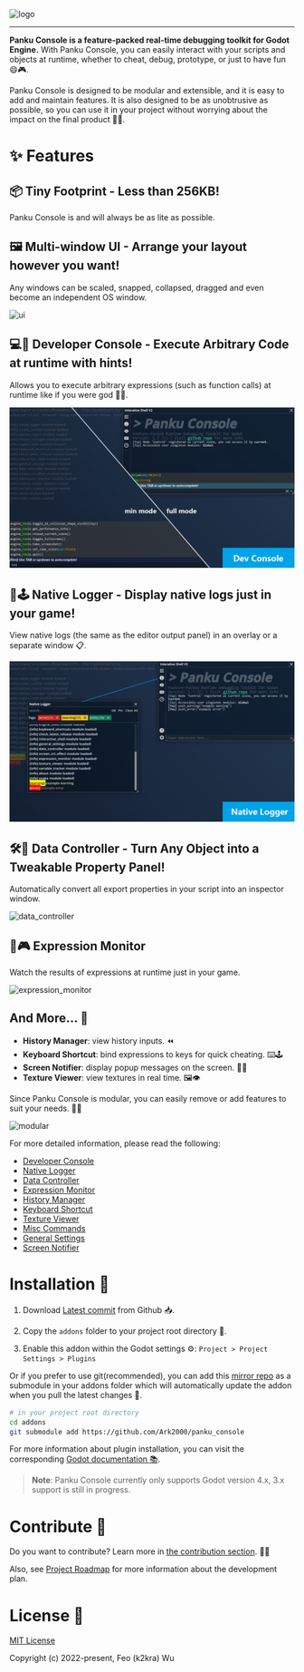 ![logo](./docs/assets/logo.png)

---

**Panku Console is a feature-packed real-time debugging toolkit for Godot Engine.** With Panku Console, you can easily interact with your scripts and objects at runtime, whether to cheat, debug, prototype, or just to have fun 😄🎮.

Panku Console is designed to be modular and extensible, and it is easy to add and maintain features. It is also designed to be as unobtrusive as possible, so you can use it in your project without worrying about the impact on the final product 🧩🚀.

# ✨ Features

## 📦 Tiny Footprint - Less than 256KB!

Panku Console is and will always be as lite as possible.

## 🖼️ Multi-window UI - Arrange your layout however you want!

Any windows can be scaled, snapped, collapsed, dragged and even become an independent OS window.

![ui](./docs/assets/ui.png)

## 💻🔮 Developer Console - Execute Arbitrary Code at runtime with hints!

Allows you to execute arbitrary expressions (such as function calls) at runtime like if you were god 🧙‍♂️. 

![console](./docs/assets/console.png)

## 📝🕹️ Native Logger - Display native logs just in your game!

View native logs (the same as the editor output panel) in an overlay or a separate window 📋.

![logger](./docs/assets/logger.png)

## 🛠️🔧 Data Controller - Turn Any Object into a Tweakable Property Panel!

Automatically convert all export properties in your script into an inspector window.

![data_controller](./docs/assets/data_controller.png)

## 👀🎮 Expression Monitor

Watch the results of expressions at runtime just in your game.

![expression_monitor](./docs/assets/expression_monitor.png)

## And More... 🌟

- **History Manager**: view history inputs. ⏪
- **Keyboard Shortcut**: bind expressions to keys for quick cheating. ⌨️🕹️
- **Screen Notifier**: display popup messages on the screen. 💬📢
- **Texture Viewer**: view textures in real time. 🖼️👁️

Since Panku Console is modular, you can easily remove or add features to suit your needs. 🧩🔧

![modular](./docs/assets/modular.png)

For more detailed information, please read the following:

- [Developer Console](./docs/developer_console.md)
- [Native Logger](./docs/native_logger.md)
- [Data Controller](./docs/data_controller.md)
- [Expression Monitor](./docs/expression_monitor.md)
- [History Manager](./docs/history_manager.md)
- [Keyboard Shortcut](./docs/keyboard_shortcut.md)
- [Texture Viewer](./docs/texture_viewer.md)
- [Misc Commands](./docs/misc_commands.md)
- [General Settings](./docs/general_settings.md)
- [Screen Notifier](./docs/screen_notifier.md)

# Installation 🚀

1. Download [Latest commit](https://github.com/Ark2000/PankuConsole/archive/refs/heads/master.zip) from Github 📥.

2. Copy the `addons` folder to your project root directory 📂.

3. Enable this addon within the Godot settings ⚙️: `Project > Project Settings > Plugins`

Or if you prefer to use git(recommended), you can add this [mirror repo](https://github.com/Ark2000/panku_console) as a submodule in your addons folder which will automatically update the addon when you pull the latest changes 🔄.

```bash
# in your project root directory
cd addons
git submodule add https://github.com/Ark2000/panku_console
```

For more information about plugin installation, you can visit the corresponding [Godot documentation 📚](https://docs.godotengine.org/en/stable/tutorials/plugins/editor/installing_plugins.html).

> **Note**: Panku Console currently only supports Godot version 4.x, 3.x support is still in progress.

# Contribute 🤝

Do you want to contribute? Learn more in [the contribution section](./CONTRIBUTING.md). 🌟🙌

Also, see [Project Roadmap](https://github.com/Ark2000/PankuConsole/discussions/152) for more information about the development plan.

# License 📜

[MIT License](./LICENSE)

Copyright (c) 2022-present, Feo (k2kra) Wu
